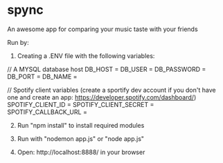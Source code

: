 # spync
An awesome app for comparing your music taste with your friends

Run by:

1) Creating a .ENV file with the following variables:

// A MYSQL database host
DB_HOST = <database endpoint>
DB_USER = <username>
DB_PASSWORD = <password>
DB_PORT = <port>
DB_NAME = <databasename>

// Spotify client variables (create a sportify dev account if you don't have one and create an app: https://developer.spotify.com/dashboard/)
SPOTIFY_CLIENT_ID = <client id>
SPOTIFY_CLIENT_SECRET = <client secret>
SPOTIFY_CALLBACK_URL = <callback url>

2) Run "npm install" to install required modules

3) Run with "nodemon app.js" or "node app.js"

4) Open: http://localhost:8888/ in your browser
